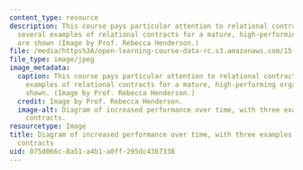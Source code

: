 ```yaml
---
content_type: resource
description: This course pays particular attention to relational contracts; here,
  several examples of relational contracts for a mature, high-performing organization
  are shown (Image by Prof. Rebecca Henderson.)
file: /media/https%3A/open-learning-course-data-rc.s3.amazonaws.com/15-963-advanced-strategy-spring-2008/075d066c8a51a4b1a0ff295dc4367338_15-963s08.jpg
file_type: image/jpeg
image_metadata:
  caption: This course pays particular attention to relational contracts; here, several
    examples of relational contracts for a mature, high-performing organization are
    shown. (Image by Prof. Rebecca Henderson.)
  credit: Image by Prof. Rebecca Henderson.
  image-alt: Diagram of increased performance over time, with three examples of relational
    contracts.
resourcetype: Image
title: Diagram of increased performance over time, with three examples of relational
  contracts
uid: 075d066c-8a51-a4b1-a0ff-295dc4367338
---
```

